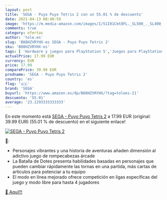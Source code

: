 ```yaml
---
layout: post
title: 'SEGA - Puyo Puyo Tetris 2 con un 55.01 % de descuento'
date: 2021-04-13 08:40:59
image: 'https://m.media-amazon.com/images/I/51I01Cmt8FL._SL500_._SL400_.jpg'
comments: true
category: ofertas
author: 'tole.es'
slug: 'B08HZVRYHX-es SEGA - Puyo Puyo Tetris 2'
sku: 'B08HZVRYHX-es'
tags: [ 'Hardware y juegos para PlayStation 5','Juegos para PlayStation 5','Videojuegos','sega', ]
actualPrice: 17.99 EUR
currency: EUR
price: 17.99
comparePrice: 39.99 EUR
prodname: 'SEGA - Puyo Puyo Tetris 2'
country: 'es'
flag: '🇪🇸'
brand: 'SEGA'
buyurl: 'https://www.amazon.es/dp/B08HZVRYHX/?tag=tolees-21'
descuento: '55.01'
average: '23.1293333333333'
---
```


En este momento está [SEGA - Puyo Puyo Tetris 2](https://www.amazon.es/dp/B08HZVRYHX/?tag=tolees-21) a 17.99 EUR (original: 39.99 EUR) (55.01 %  de descuento) en el siguiente enlace!

[![SEGA - Puyo Puyo Tetris 2](https://m.media-amazon.com/images/I/51I01Cmt8FL._SL500_._SL400_.jpg)](https://www.amazon.es/dp/B08HZVRYHX/?tag=tolees-21)

🔎:

- Personajes vibrantes y una historia de aventuras añaden dimensión al adictivo juego de rompecabezas árcade
- La Batalla de Dotes presenta habilidades basadas en personajes que pueden cambiar rápidamente las tornas en una partida, más cartas de artículos para potenciar a tu equipo
- El modo en línea mejorado ofrece competición en ligas específicas del juego y modo libre para hasta 4 jugadores

[🛒 Aquí!!!](https://www.amazon.es/dp/B08HZVRYHX/?tag=tolees-21)
